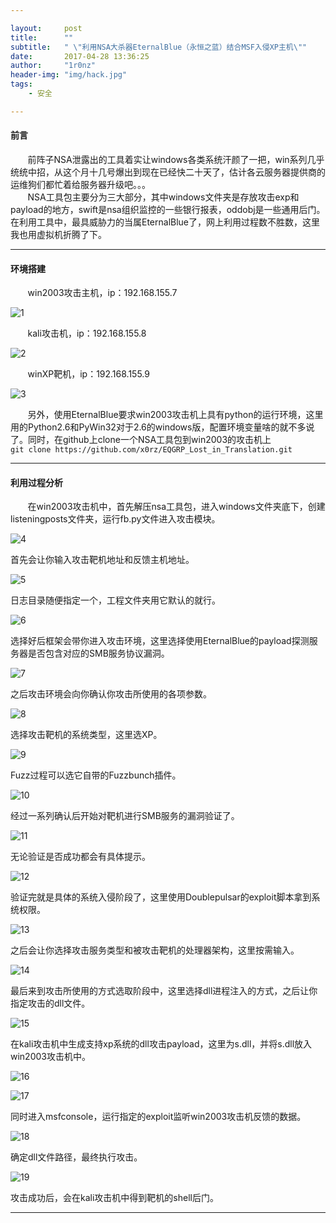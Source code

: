 ```yaml
--- 

layout:     post
title:      ""
subtitle:   " \"利用NSA大杀器EternalBlue（永恒之蓝）结合MSF入侵XP主机\""
date:       2017-04-28 13:36:25
author:     "1r0nz"
header-img: "img/hack.jpg"
tags:
    - 安全

---
```


#### 前言 
&nbsp;&nbsp;&nbsp;&nbsp;&nbsp;&nbsp;&nbsp;前阵子NSA泄露出的工具着实让windows各类系统汗颜了一把，win系列几乎统统中招，从这个月十几号爆出到现在已经快二十天了，估计各云服务器提供商的运维狗们都忙着给服务器升级吧。。。  
&nbsp;&nbsp;&nbsp;&nbsp;&nbsp;&nbsp;&nbsp;NSA工具包主要分为三大部分，其中windows文件夹是存放攻击exp和payload的地方，swift是nsa组织监控的一些银行报表，oddobj是一些通用后门。在利用工具中，最具威胁力的当属EternalBlue了，网上利用过程数不胜数，这里我也用虚拟机折腾了下。  

--- 

#### 环境搭建  
&nbsp;&nbsp;&nbsp;&nbsp;&nbsp;&nbsp;&nbsp;win2003攻击主机，ip：192.168.155.7  

![1](http://i2.muimg.com/567571/daf31bef4b63c255.png)  

&nbsp;&nbsp;&nbsp;&nbsp;&nbsp;&nbsp;&nbsp;kali攻击机，ip：192.168.155.8  

![2](http://i2.muimg.com/567571/7f96ce95e3b6aff2.png)  

&nbsp;&nbsp;&nbsp;&nbsp;&nbsp;&nbsp;&nbsp;winXP靶机，ip：192.168.155.9  

![3](http://i2.muimg.com/567571/45a3bc22f2f3aee0.png)  

&nbsp;&nbsp;&nbsp;&nbsp;&nbsp;&nbsp;&nbsp;另外，使用EternalBlue要求win2003攻击机上具有python的运行环境，这里用的Python2.6和PyWin32对于2.6的windows版，配置环境变量啥的就不多说了。同时，在github上clone一个NSA工具包到win2003的攻击机上  
`git clone https://github.com/x0rz/EQGRP_Lost_in_Translation.git`  

---  

#### 利用过程分析
&nbsp;&nbsp;&nbsp;&nbsp;&nbsp;&nbsp;&nbsp;在win2003攻击机中，首先解压nsa工具包，进入windows文件夹底下，创建listeningposts文件夹，运行fb.py文件进入攻击模块。  

![4](http://i1.piimg.com/567571/16ddbae81af44697.png)  

首先会让你输入攻击靶机地址和反馈主机地址。  

![5](http://i1.piimg.com/567571/16ddbae81af44697.png)  

日志目录随便指定一个，工程文件夹用它默认的就行。  

![6](http://i1.piimg.com/567571/16ddbae81af44697.png)  

选择好后框架会带你进入攻击环境，这里选择使用EternalBlue的payload探测服务器是否包含对应的SMB服务协议漏洞。  

![7](http://i4.buimg.com/567571/b06728f475f7b777.png)  

之后攻击环境会向你确认你攻击所使用的各项参数。  

![8](http://i4.buimg.com/567571/2186a128da8acb7c.png)  

选择攻击靶机的系统类型，这里选XP。  

![9](http://i4.buimg.com/567571/682209b5fc46e8b8.png)  

Fuzz过程可以选它自带的Fuzzbunch插件。  

![10](http://i1.piimg.com/567571/4c3cc2ffc0abf7d2.png)  

经过一系列确认后开始对靶机进行SMB服务的漏洞验证了。  

![11](http://i1.piimg.com/567571/4c3cc2ffc0abf7d2.png)  

无论验证是否成功都会有具体提示。  

![12](http://i4.buimg.com/567571/20e4915806316fde.png)  

验证完就是具体的系统入侵阶段了，这里使用Doublepulsar的exploit脚本拿到系统权限。  

![13](http://i4.buimg.com/567571/20e4915806316fde.png)  

之后会让你选择攻击服务类型和被攻击靶机的处理器架构，这里按需输入。  

![14](http://i1.piimg.com/567571/ba41ca357a3aa89c.png)  

最后来到攻击所使用的方式选取阶段中，这里选择dll进程注入的方式，之后让你指定攻击的dll文件。  

![15](http://i4.buimg.com/567571/f394c161cb285599.png)  

在kali攻击机中生成支持xp系统的dll攻击payload，这里为s.dll，并将s.dll放入win2003攻击机中。  

![16](http://i2.muimg.com/567571/ce644980f7bf3a8f.png)  

![17](http://i2.muimg.com/567571/ce644980f7bf3a8f.png)  

同时进入msfconsole，运行指定的exploit监听win2003攻击机反馈的数据。  

![18](http://i4.buimg.com/567571/e1dd9260e78ce5fe.png)  

确定dll文件路径，最终执行攻击。  

![19](http://i4.buimg.com/567571/b75c08cacfc822e2.png)  

攻击成功后，会在kali攻击机中得到靶机的shell后门。  


---  
